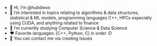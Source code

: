 - 👋 Hi, I’m @hubdwoo
- 👀 I’m interested in topics relating to algorithms & data structures, statistical & ML models, programming languages C++, HPCs especially using CUDA, and anything related to finance
- 🌱 I’m currently studying Computer Science & Data Science
- ❤️ Favorite languages: [C++, Python, C] in order :D
- 📲 You can contact me via creating Issues

<!---
hubdwoo/hubdwoo is a ✨ special ✨ repository because its `README.md` (this file) appears on your GitHub profile.
You can click the Preview link to take a look at your changes.
--->
